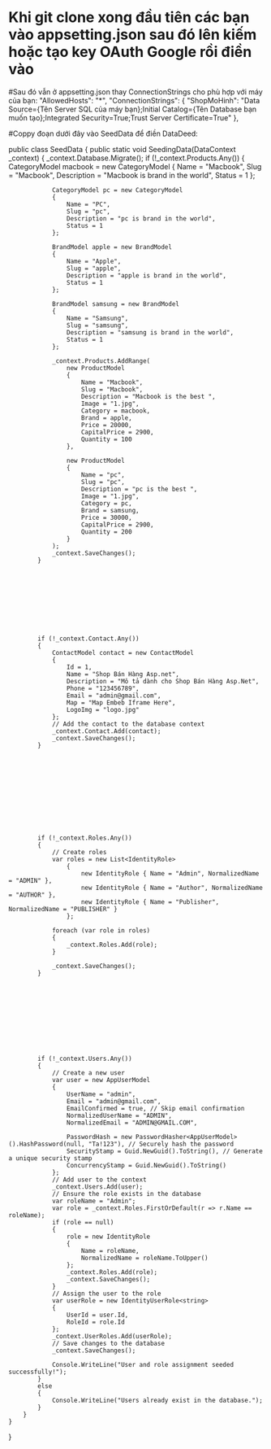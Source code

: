 # Khi git clone xong đầu tiên các bạn vào appsetting.json sau đó lên kiếm hoặc tạo key OAuth Google rồi điền vào 
#Sau đó vẫn ở appsetting.json thay ConnectionStrings cho phù hợp với máy của bạn:
"AllowedHosts": "*",
"ConnectionStrings": {
  "ShopMoHinh": "Data Source={Tên Server SQL của máy bạn};Initial Catalog={Tên Database bạn muốn tạo};Integrated Security=True;Trust Server Certificate=True"
},

#Coppy đoạn dưới đây vào SeedData để điền DataDeed:

public class SeedData
    {
        public static void SeedingData(DataContext _context)
        {
            _context.Database.Migrate();
            if (!_context.Products.Any())
            {
                CategoryModel macbook = new CategoryModel
                {
                    Name = "Macbook",
                    Slug = "Macbook",
                    Description = "Macbook is brand in the world",
                    Status = 1
                };

                CategoryModel pc = new CategoryModel
                {
                    Name = "PC",
                    Slug = "pc",
                    Description = "pc is brand in the world",
                    Status = 1
                };

                BrandModel apple = new BrandModel
                {
                    Name = "Apple",
                    Slug = "apple",
                    Description = "apple is brand in the world",
                    Status = 1
                };

                BrandModel samsung = new BrandModel
                {
                    Name = "Samsung",
                    Slug = "samsung",
                    Description = "samsung is brand in the world",
                    Status = 1
                };

                _context.Products.AddRange(
                    new ProductModel
                    {
                        Name = "Macbook",
                        Slug = "Macbook",
                        Description = "Macbook is the best ",
                        Image = "1.jpg",
                        Category = macbook,
                        Brand = apple,
                        Price = 20000,
                        CapitalPrice = 2900,
                        Quantity = 100
                    },

                    new ProductModel
                    {
                        Name = "pc",
                        Slug = "pc",
                        Description = "pc is the best ",
                        Image = "1.jpg",
                        Category = pc,
                        Brand = samsung,
                        Price = 30000,
                        CapitalPrice = 2900,
                        Quantity = 200
                    }
                );
                _context.SaveChanges();
            }










            if (!_context.Contact.Any())
            {
                ContactModel contact = new ContactModel
                {
                    Id = 1,
                    Name = "Shop Bán Hàng Asp.net",
                    Description = "Mô tả dành cho Shop Bán Hàng Asp.Net",
                    Phone = "123456789",
                    Email = "admin@gmail.com",
                    Map = "Map Embeb Iframe Here",
                    LogoImg = "logo.jpg"
                };
                // Add the contact to the database context
                _context.Contact.Add(contact);
                _context.SaveChanges();
            }












            if (!_context.Roles.Any())
            {
                // Create roles
                var roles = new List<IdentityRole>
                    {
                        new IdentityRole { Name = "Admin", NormalizedName = "ADMIN" },
                        new IdentityRole { Name = "Author", NormalizedName = "AUTHOR" },
                        new IdentityRole { Name = "Publisher", NormalizedName = "PUBLISHER" }
                    };

                foreach (var role in roles)
                {
                    _context.Roles.Add(role);
                }

                _context.SaveChanges();
            }











            if (!_context.Users.Any())
            {
                // Create a new user
                var user = new AppUserModel
                {
                    UserName = "admin",
                    Email = "admin@gmail.com",
                    EmailConfirmed = true, // Skip email confirmation
                    NormalizedUserName = "ADMIN",
                    NormalizedEmail = "ADMIN@GMAIL.COM",

                    PasswordHash = new PasswordHasher<AppUserModel>().HashPassword(null, "Ta!123"), // Securely hash the password
                    SecurityStamp = Guid.NewGuid().ToString(), // Generate a unique security stamp
                    ConcurrencyStamp = Guid.NewGuid().ToString()
                };
                // Add user to the context
                _context.Users.Add(user);
                // Ensure the role exists in the database
                var roleName = "Admin";
                var role = _context.Roles.FirstOrDefault(r => r.Name == roleName);
                if (role == null)
                {
                    role = new IdentityRole
                    {
                        Name = roleName,
                        NormalizedName = roleName.ToUpper()
                    };
                    _context.Roles.Add(role);
                    _context.SaveChanges();
                }
                // Assign the user to the role
                var userRole = new IdentityUserRole<string>
                {
                    UserId = user.Id,
                    RoleId = role.Id
                };
                _context.UserRoles.Add(userRole);
                // Save changes to the database
                _context.SaveChanges();

                Console.WriteLine("User and role assignment seeded successfully!");
            }
            else
            {
                Console.WriteLine("Users already exist in the database.");
            }
        }
    }
}
